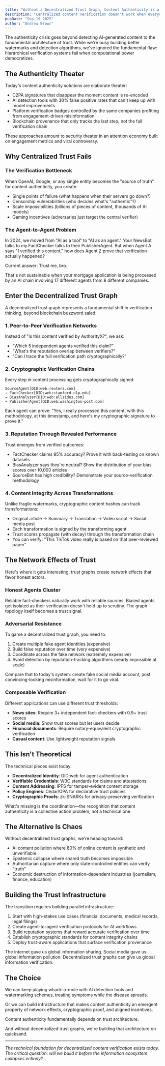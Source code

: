 ```yaml
---
title: "Without a Decentralized Trust Graph, Content Authenticity is a Toy"
description: "Centralized content verification doesn't work when everyone can run their own AI. The solution isn't better watermarks—it's building trust infrastructure that makes authenticity an emergent property of network effects."
pubDate: "Sep 19 2025"
author: "Andrew Brown"
---
```


The authenticity crisis goes beyond detecting AI-generated content to the fundamental architecture of trust. While we're busy building better watermarks and detection algorithms, we've ignored the fundamental flaw: hierarchical verification systems fail when computational power democratizes.

## The Authenticity Theater

Today's content authenticity solutions are elaborate theater:

- C2PA signatures that disappear the moment content is re-encoded
- AI detection tools with 30% false positive rates that can't keep up with model improvements
- Platform verification badges controlled by the same companies profiting from engagement-driven misinformation
- Blockchain provenance that only tracks the last step, not the full verification chain

These approaches amount to security theater in an attention economy built on engagement metrics and viral controversy.

## Why Centralized Trust Fails

### The Verification Bottleneck

When OpenAI, Google, or any single entity becomes the "source of truth" for content authenticity, you create:
- Single points of failure (what happens when their servers go down?)
- Censorship vulnerabilities (who decides what's "authentic"?)
- Scale impossibilities (billions of pieces of content, thousands of AI models)
- Gaming incentives (adversaries just target the central verifier)

### The Agent-to-Agent Problem

In 2024, we moved from "AI as a tool" to "AI as an agent." Your NewsBot talks to my FactChecker talks to their PublisherAgent. But when Agent A says "I verified this content," how does Agent Z prove that verification actually happened?

Current answer: Trust me, bro.

That's not sustainable when your mortgage application is being processed by an AI chain involving 17 different agents from 8 different companies.

## Enter the Decentralized Trust Graph

A decentralized trust graph represents a fundamental shift in verification thinking, beyond blockchain buzzword salad:

### 1. Peer-to-Peer Verification Networks

Instead of "Is this content verified by AuthorityX?", we ask:
- "Which 5 independent agents verified this claim?"
- "What's the reputation overlap between verifiers?"
- "Can I trace the full verification path cryptographically?"

### 2. Cryptographic Verification Chains

Every step in content processing gets cryptographically signed:
```
SourceAgent[DID:web:reuters.com]
→ FactChecker[DID:web:stanford-nlp.edu]
→ BiasAnalyzer[DID:web:allsides.com]
→ PublisherAgent[DID:web:washington-post.com]
```

Each agent can prove: "Yes, I really processed this content, with this methodology, at this timestamp, and here's my cryptographic signature to prove it."

### 3. Reputation Through Revealed Performance

Trust emerges from verified outcomes:
- FactChecker claims 95% accuracy? Prove it with back-testing on known datasets
- BiasAnalyzer says they're neutral? Show the distribution of your bias scores over 10,000 articles
- SourceBot has high credibility? Demonstrate your source-verification methodology

### 4. Content Integrity Across Transformations

Unlike fragile watermarks, cryptographic content hashes can track transformations:
- Original article → Summary → Translation → Video script → Social media post
- Each transformation is signed by the transforming agent
- Trust scores propagate (with decay) through the transformation chain
- You can verify: "This TikTok video really is based on that peer-reviewed paper"

## The Network Effects of Trust

Here's where it gets interesting: trust graphs create network effects that favor honest actors.

### Honest Agents Cluster

Reliable fact-checkers naturally work with reliable sources. Biased agents get isolated as their verification doesn't hold up to scrutiny. The graph topology itself becomes a trust signal.

### Adversarial Resistance

To game a decentralized trust graph, you need to:
1. Create multiple fake agent identities (expensive)
2. Build false reputation over time (very expensive)
3. Coordinate across the fake network (extremely expensive)
4. Avoid detection by reputation-tracking algorithms (nearly impossible at scale)

Compare that to today's system: create fake social media account, post convincing-looking misinformation, wait for it to go viral.

### Composable Verification

Different applications can use different trust thresholds:
- **News sites**: Require 3+ independent fact-checkers with 0.9+ trust scores
- **Social media**: Show trust scores but let users decide
- **Financial documents**: Require notary-equivalent cryptographic verification
- **Casual content**: Use lightweight reputation signals

## This Isn't Theoretical

The technical pieces exist today:

- **Decentralized Identity**: DID:web for agent authentication
- **Verifiable Credentials**: W3C standards for claims and attestations
- **Content Addressing**: IPFS for tamper-evident content storage
- **Policy Engines**: Cedar/OPA for declarative trust policies
- **Cryptographic Proofs**: zk-SNARKs for privacy-preserving verification

What's missing is the coordination—the recognition that content authenticity is a collective action problem, not a technical one.

## The Alternative Is Chaos

Without decentralized trust graphs, we're heading toward:
- AI content pollution where 80% of online content is synthetic and unverifiable
- Epistemic collapse where shared truth becomes impossible
- Authoritarian capture where only state-controlled entities can verify "truth"
- Economic destruction of information-dependent industries (journalism, finance, education)

## Building the Trust Infrastructure

The transition requires building parallel infrastructure:

1. Start with high-stakes use cases (financial documents, medical records, legal filings)
2. Create agent-to-agent verification protocols for AI workflows
3. Build reputation systems that reward accurate verification over time
4. Establish cryptographic standards for content integrity chains
5. Deploy trust-aware applications that surface verification provenance

The internet gave us global information sharing. Social media gave us global information pollution. Decentralized trust graphs can give us global information verification.

## The Choice

We can keep playing whack-a-mole with AI detection tools and watermarking schemes, treating symptoms while the disease spreads.

Or we can build infrastructure that makes content authenticity an emergent property of network effects, cryptographic proof, and aligned incentives.

Content authenticity fundamentally depends on trust architecture.

And without decentralized trust graphs, we're building that architecture on quicksand.

---

*The technical foundation for decentralized content verification exists today. The critical question: will we build it before the information ecosystem collapses entirely?*